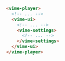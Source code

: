 ```html {5-7} title="example.html"
<vime-player>
  <!-- ... -->
  <vime-ui>
    <!-- ... -->
    <vime-settings>
      <!-- ... -->
    </vime-settings>
  </vime-ui>
</vime-player>
```

